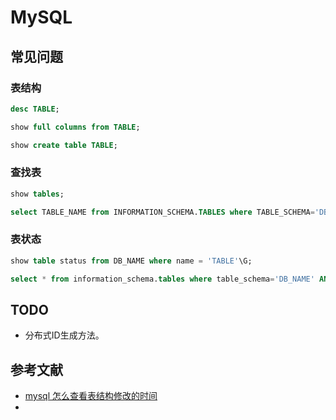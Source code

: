 # MySQL

## 常见问题

### 表结构

```sql
desc TABLE;

show full columns from TABLE;

show create table TABLE;
```

### 查找表

```sql
show tables;

select TABLE_NAME from INFORMATION_SCHEMA.TABLES where TABLE_SCHEMA='DB_NAME' AND TABLE_NAME like 'TABLE_%';
```

### 表状态

```sql
show table status from DB_NAME where name = 'TABLE'\G;

select * from information_schema.tables where table_schema='DB_NAME' AND table_name='TABLE'\G;
```

## TODO

- 分布式ID生成方法。

## 参考文献

- [mysql 怎么查看表结构修改的时间](http://www.itpub.net/thread-1823722-1-1.html)
- 

